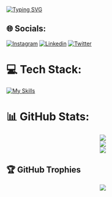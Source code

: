 
[![Typing SVG](https://readme-typing-svg.demolab.com?font=Fira+Code&pause=1000&width=435&lines=HI+I'm++HABERT;WEB+DEVELOPER;+ALGORITHMIC+TRADING++ENTHUSIAST+;PROGRAMMER;Tech+enthusiast)](https://git.io/typing-svg)

## 🌐 Socials:
[![Instagram](https://skillicons.dev/icons?i=instagram)](https://instagram.com/habertkungu)
[![Linkedin](https://skillicons.dev/icons?i=linkedin)](https://www.linkedin.com/in/habert-kungu)
[![Twitter](https://skillicons.dev/icons?i=twitter)](https://www.linkedin.com/in/habert-kungu)


# 💻 Tech Stack:

[![My Skills](https://skillicons.dev/icons?i=html,css,tailwind,react,flutter,wordpress,nix,sqlite,javascript,typescript,java,python,arch,anaconda,bash,vim,vscode,git,;&perline=12)](https://skillicons.dev)


# 📊 GitHub Stats:
<p align="center">
  <img src="https://github-readme-stats.vercel.app/api?username=habert-kungu&theme=tokyonight&hide_border=true&include_all_commits=false&count_private=flase" /><br/>
  <img src="https://github-readme-streak-stats.herokuapp.com/?user=habert-kungu&theme=tokyonight&hide_border=true" /><br/>
  <img src="https://github-readme-stats.vercel.app/api/top-langs/?username=habert-kungu&theme=tokyonight&hide_border=true&include_all_commits=false&count_private=true&layout=compact" />
</p>


## 🏆 GitHub Trophies
<p align="center">
  <img src="https://github-profile-trophy.vercel.app/?username=habert-kungu&theme=tokyonight&no-frame=true&no-bg=true&margin-w=4" />
</p>







